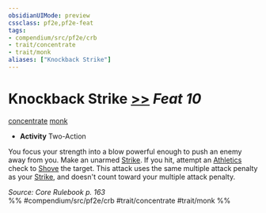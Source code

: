 ```yaml
---
obsidianUIMode: preview
cssclass: pf2e,pf2e-feat
tags:
- compendium/src/pf2e/crb
- trait/concentrate
- trait/monk
aliases: ["Knockback Strike"]
---
```

# Knockback Strike  [>>](rules/core-rulebook/chapter-9-playing-the-game.md#Actions "Two-Action") *Feat 10*  
[concentrate](rules/traits/concentrate.md)  [monk](rules/traits/monk.md)  

- **Activity** Two-Action

You focus your strength into a blow powerful enough to push an enemy away from you. Make an unarmed [Strike](rules/actions/strike.md). If you hit, attempt an [Athletics](compendium/skills.md#Athletics) check to [Shove](rules/actions/shove.md) the target. This attack uses the same multiple attack penalty as your [Strike](rules/actions/strike.md), and doesn't count toward your multiple attack penalty.

*Source: Core Rulebook p. 163*  
%% #compendium/src/pf2e/crb #trait/concentrate #trait/monk %%